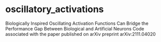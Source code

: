 # oscillatory_activations
Biologically Inspired Oscillating Activation Functions Can Bridge the Performance Gap Between Biological and Artificial Neurons
Code associated with the paper published on arXiv preprint arXiv:2111.04020
